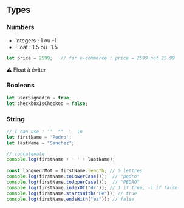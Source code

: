 ## Types

### Numbers
* Integers : 1 ou -1
* Float : 1.5 ou -1.5
```javascript
let price = 2599;   // for e-commerce : price = 2599 not 25.99
```
:warning: Float à éviter

### Booleans
```javascript
let userSignedIn = true;
let checkboxIsChecked = false;
```
  
### String
```javascript
// I can use : ''  ""  \  \n 
let firstName = 'Pedro';
let lastName = "Sanchez";

// concatenate
console.log(firstName + ' ' + lastName);
 
const longueurMot = firstName.length; // 5 lettres
console.log(firstName.toLowerCase());  // "pedro"
console.log(firstName.toUpperCase());  // "PEDRO"
console.log(firstName.indexOf("dr")); // 1 if true, -1 if false
console.log(firstName.startsWith("Pe")); // true
console.log(firstName.endsWith("ez")); // false
```
